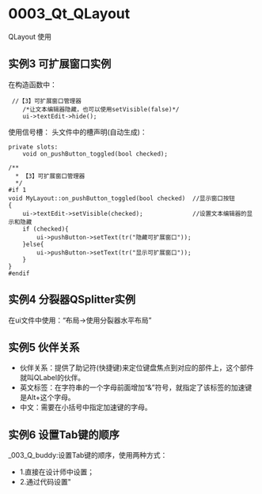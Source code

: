 # 0003_Qt_QLayout
QLayout 使用

## 实例3 可扩展窗口实例
在构造函数中：
```
 //【3】可扩展窗口管理器
    /*让文本编辑器隐藏，也可以使用setVisible(false)*/
    ui->textEdit->hide();
```
使用信号槽：
头文件中的槽声明(自动生成)：
```
private slots:
    void on_pushButton_toggled(bool checked);
```

```
/**
  * 【3】可扩展窗口管理器
  */
#if 1
void MyLayout::on_pushButton_toggled(bool checked)  //显示窗口按钮
{
    ui->textEdit->setVisible(checked);              //设置文本编辑器的显示和隐藏
    if (checked){
        ui->pushButton->setText(tr("隐藏可扩展窗口"));
    }else{
        ui->pushButton->setText(tr("显示可扩展窗口"));
    }
}
#endif
```
## 实例4 分裂器QSplitter实例
在ui文件中使用：“布局->使用分裂器水平布局”

## 实例5 伙伴关系
* 伙伴关系：提供了助记符(快捷键)来定位键盘焦点到对应的部件上，这个部件就叫QLabel的伙伴。
* 英文标签：在字符串的一个字母前面增加“&”符号，就指定了该标签的加速键是Alt+这个字母。
* 中文：需要在小括号中指定加速键的字母。

## 实例6 设置Tab键的顺序
_003_Q_buddy:设置Tab键的顺序，使用两种方式：
* 1.直接在设计师中设置；
* 2.通过代码设置"


